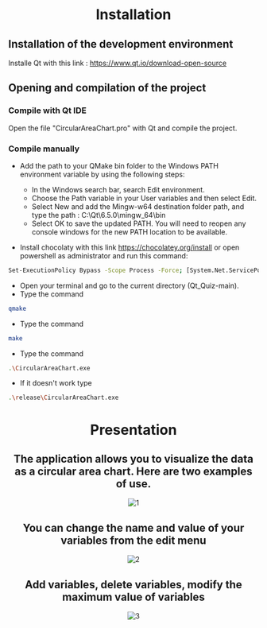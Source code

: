 <div align="center">
  
# Installation
   
</div> 

## Installation of the development environment 

Installe Qt with this link : https://www.qt.io/download-open-source

## Opening and compilation of the project

### Compile with Qt IDE
Open the file "CircularAreaChart.pro" with Qt and compile the project.

### Compile manually
 - Add the path to your QMake bin folder to the Windows PATH environment variable by using the following steps:
     - In the Windows search bar, search Edit environment.
     - Choose the Path variable in your User variables and then select Edit.
     - Select New and add the Mingw-w64 destination folder path, and type the path : C:\Qt\6.5.0\mingw_64\bin
     - Select OK to save the updated PATH. You will need to reopen any console windows for the new PATH location to be available.
     
 - Install chocolaty with this link https://chocolatey.org/install or open powershell as administrator and run this command: 
```bash
Set-ExecutionPolicy Bypass -Scope Process -Force; [System.Net.ServicePointManager]::SecurityProtocol = [System.Net.ServicePointManager]::SecurityProtocol -bor 3072; iex ((New-Object System.Net.WebClient).DownloadString('https://community.chocolatey.org/install.ps1'))
```

 - Open your terminal and go to the current directory (Qt_Quiz-main). 
 - Type the command
```bash
qmake
```
 - Type the command
```bash
make
```
- Type the command
```bash
.\CircularAreaChart.exe
```
 - If it doesn't work type
```bash
.\release\CircularAreaChart.exe
```


<div align="center"> 
  
  
# Presentation

## The application allows you to visualize the data as a circular area chart. Here are two examples of use.
  
![1](https://github.com/YassineProDev/Qt_CircularAreaChart/assets/120946916/12217039-b34e-4079-a172-c1f302835b22)

## You can change the name and value of your variables from the edit menu
  
![2](https://github.com/YassineProDev/Qt_CircularAreaChart/assets/120946916/f8a872b0-af15-4111-b633-b933447feb47)

## Add variables, delete variables, modify the maximum value of variables

![3](https://github.com/YassineProDev/Qt_CircularAreaChart/assets/120946916/5fc3303c-4838-4cc0-a43c-484c6a08dc71)

</div>

